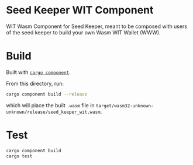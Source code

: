# Seed Keeper WIT Component

WIT Wasm Component for Seed Keeper, meant to be composed with users of the seed keeper to build your own Wasm WIT Wallet (WWW).

# Build

Built with [`cargo component`](https://github.com/bytecodealliance/cargo-component).

From this directory, run:

```bash
cargo component build --release
```

which will place the built `.wasm` file in `target/wasm32-unknown-unknown/release/seed_keeper_wit.wasm`.

# Test

```bash
cargo component build
cargo test
```

